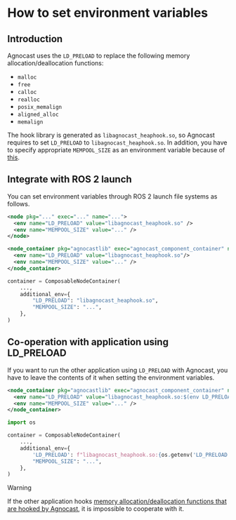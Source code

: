 # How to set environment variables

## Introduction

Agnocast uses the `LD_PRELOAD` to replace the following memory allocation/deallocation functions:

- `malloc`
- `free`
- `calloc`
- `realloc`
- `posix_memalign`
- `aligned_alloc`
- `memalign`

The hook library is generated as `libagnocast_heaphook.so`, so Agnocast requires to set `LD_PRELOAD` to `libagnocast_heaphook.so`. In addition, you have to specify appropriate `MEMPOOL_SIZE` as an environment variable because of [this](./shared_memory.md#how-virtual-addresses-are-decided).

## Integrate with ROS 2 launch

You can set environment variables through ROS 2 launch file systems as follows.

```xml
<node pkg="..." exec="..." name="...">
  <env name="LD_PRELOAD" value="libagnocast_heaphook.so" />
  <env name="MEMPOOL_SIZE" value="..." />
</node>
```

```xml
<node_container pkg="agnocastlib" exec="agnocast_component_container" name="...">
  <env name="LD_PRELOAD" value="libagnocast_heaphook.so"/>
  <env name="MEMPOOL_SIZE" value="..." />
</node_container>
```

```python
container = ComposableNodeContainer(
    ...,
    additional_env={
        "LD_PRELOAD": "libagnocast_heaphook.so",
        "MEMPOOL_SIZE": "...",
    },
)
```

## Co-operation with application using LD_PRELOAD

If you want to run the other application using `LD_PRELOAD` with Agnocast, you have to leave the contents of it when setting the environment variables.

```xml
<node_container pkg="agnocastlib" exec="agnocast_component_container" name="...">
  <env name="LD_PRELOAD" value="libagnocast_heaphook.so:$(env LD_PRELOAD)" />
  <env name="MEMPOOL_SIZE" value="..." />
</node_container>
```

```python
import os

container = ComposableNodeContainer(
    ...,
    additional_env={
        'LD_PRELOAD': f"libagnocast_heaphook.so:{os.getenv('LD_PRELOAD')}",
        "MEMPOOL_SIZE": "...",
    },
)
```

> [!WARNING]
> If the other application hooks [memory allocation/deallocation functions that are hooked by Agnocast](#introduction), it is impossible to cooperate with it.
